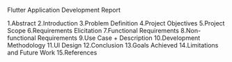 Flutter Application Development Report

1.Abstract
2.Introduction
3.Problem Definition
4.Project Objectives
5.Project Scope
6.Requirements Elicitation
7.Functional Requirements
8.Non-functional Requirements
9.Use Case + Description
10.Development Methodology
11.UI Design
12.Conclusion
13.Goals Achieved
14.Limitations and Future Work
15.References
